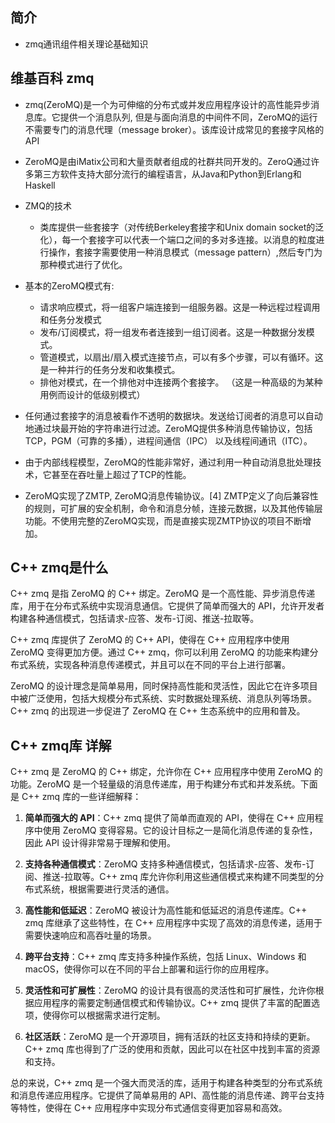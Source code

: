 ## 简介

+ zmq通讯组件相关理论基础知识

## 维基百科 zmq

+ zmq(ZeroMQ)是一个为可伸缩的分布式或并发应用程序设计的高性能异步消息库。它提供一个消息队列, 但是与面向消息的中间件不同，ZeroMQ的运行不需要专门的消息代理（message broker）。该库设计成常见的套接字风格的API
+ ZeroMQ是由iMatix公司和大量贡献者组成的社群共同开发的。ZeroQ通过许多第三方软件支持大部分流行的编程语言，从Java和Python到Erlang和Haskell

+ ZMQ的技术
  + 类库提供一些套接字（对传统Berkeley套接字和Unix domain socket的泛化），每一个套接字可以代表一个端口之间的多对多连接。以消息的粒度进行操作，套接字需要使用一种消息模式（message pattern）,然后专门为那种模式进行了优化。
+ 基本的ZeroMQ模式有:
  + 请求响应模式，将一组客户端连接到一组服务器。这是一种远程过程调用和任务分发模式
  + 发布/订阅模式，将一组发布者连接到一组订阅者。这是一种数据分发模式。
  + 管道模式，以扇出/扇入模式连接节点，可以有多个步骤，可以有循环。这是一种并行的任务分发和收集模式。
  + 排他对模式，在一个排他对中连接两个套接字。 （这是一种高级的为某种用例而设计的低级别模式）
+ 任何通过套接字的消息被看作不透明的数据块。发送给订阅者的消息可以自动地通过块最开始的字符串进行过滤。ZeroMQ提供多种消息传输协议，包括TCP，PGM（可靠的多播），进程间通信（IPC） 以及线程间通讯（ITC）。
+ 由于内部线程模型，ZeroMQ的性能非常好，通过利用一种自动消息批处理技术，它甚至在吞吐量上超过了TCP的性能。
+ ZeroMQ实现了ZMTP, ZeroMQ消息传输协议。[4] ZMTP定义了向后兼容性的规则，可扩展的安全机制，命令和消息分帧，连接元数据，以及其他传输层功能。不使用完整的ZeroMQ实现，而是直接实现ZMTP协议的项目不断增加。

## C++ zmq是什么

C++ zmq 是指 ZeroMQ 的 C++ 绑定。ZeroMQ 是一个高性能、异步消息传递库，用于在分布式系统中实现消息通信。它提供了简单而强大的 API，允许开发者构建各种通信模式，包括请求-应答、发布-订阅、推送-拉取等。

C++ zmq 库提供了 ZeroMQ 的 C++ API，使得在 C++ 应用程序中使用 ZeroMQ 变得更加方便。通过 C++ zmq，你可以利用 ZeroMQ 的功能来构建分布式系统，实现各种消息传递模式，并且可以在不同的平台上进行部署。

ZeroMQ 的设计理念是简单易用，同时保持高性能和灵活性，因此它在许多项目中被广泛使用，包括大规模分布式系统、实时数据处理系统、消息队列等场景。C++ zmq 的出现进一步促进了 ZeroMQ 在 C++ 生态系统中的应用和普及。

## C++ zmq库 详解

C++ zmq 是 ZeroMQ 的 C++ 绑定，允许你在 C++ 应用程序中使用 ZeroMQ 的功能。ZeroMQ 是一个轻量级的消息传递库，用于构建分布式和并发系统。下面是 C++ zmq 库的一些详细解释：

1. **简单而强大的 API**：C++ zmq 提供了简单而直观的 API，使得在 C++ 应用程序中使用 ZeroMQ 变得容易。它的设计目标之一是简化消息传递的复杂性，因此 API 设计得非常易于理解和使用。

2. **支持各种通信模式**：ZeroMQ 支持多种通信模式，包括请求-应答、发布-订阅、推送-拉取等。C++ zmq 库允许你利用这些通信模式来构建不同类型的分布式系统，根据需要进行灵活的通信。

3. **高性能和低延迟**：ZeroMQ 被设计为高性能和低延迟的消息传递库。C++ zmq 库继承了这些特性，在 C++ 应用程序中实现了高效的消息传递，适用于需要快速响应和高吞吐量的场景。

4. **跨平台支持**：C++ zmq 库支持多种操作系统，包括 Linux、Windows 和 macOS，使得你可以在不同的平台上部署和运行你的应用程序。

5. **灵活性和可扩展性**：ZeroMQ 的设计具有很高的灵活性和可扩展性，允许你根据应用程序的需要定制通信模式和传输协议。C++ zmq 提供了丰富的配置选项，使得你可以根据需求进行定制。

6. **社区活跃**：ZeroMQ 是一个开源项目，拥有活跃的社区支持和持续的更新。C++ zmq 库也得到了广泛的使用和贡献，因此可以在社区中找到丰富的资源和支持。

总的来说，C++ zmq 是一个强大而灵活的库，适用于构建各种类型的分布式系统和消息传递应用程序。它提供了简单易用的 API、高性能的消息传递、跨平台支持等特性，使得在 C++ 应用程序中实现分布式通信变得更加容易和高效。